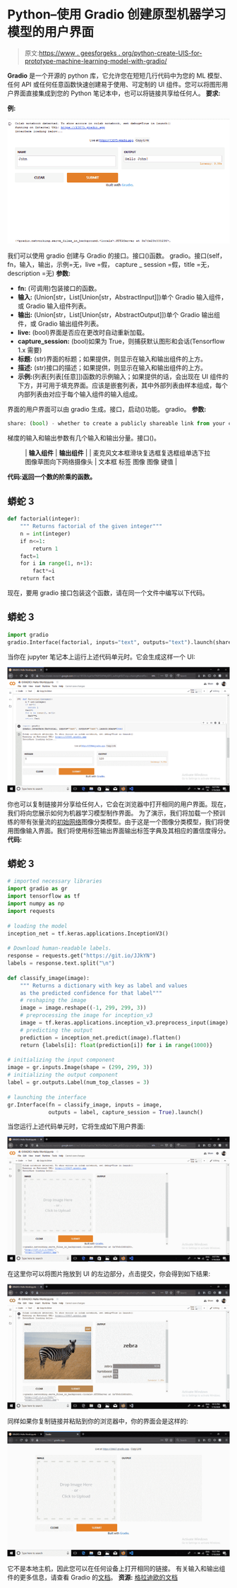# Python–使用 Gradio 创建原型机器学习模型的用户界面

> 原文:[https://www . geesforgeks . org/python-create-UIS-for-prototype-machine-learning-model-with-gradio/](https://www.geeksforgeeks.org/python-create-uis-for-prototyping-machine-learning-model-with-gradio/)

**Gradio** 是一个开源的 python 库，它允许您在短短几行代码中为您的 ML 模型、任何 API 或任何任意函数快速创建易于使用、可定制的 UI 组件。您可以将图形用户界面直接集成到您的 Python 笔记本中，也可以将链接共享给任何人。
**要求:**

**例:**

![](img/3999ba4beee8650bc7b49e6be39fb88f.png)

我们可以使用 gradio 创建与 Gradio 的接口。接口()函数。
gradio。接口(self，fn，输入，输出，示例=无，live =假，
capture _ session =假，title =无，description =无)
**参数:**

*   **fn:** (可调用)包装接口的函数。
*   **输入:** (Union[str，List[Union[str，AbstractInput]])单个 Gradio 输入组件，或 Gradio 输入组件列表。
*   **输出:** (Union[str，List[Union[str，AbstractOutput]])单个 Gradio 输出组件，或 Gradio 输出组件列表。
*   **live:** (bool)界面是否应在更改时自动重新加载。
*   **capture_session:** (bool)如果为 True，则捕获默认图形和会话(Tensorflow 1.x 需要)
*   **标题:** (str)界面的标题；如果提供，则显示在输入和输出组件的上方。
*   **描述:** (str)接口的描述；如果提供，则显示在输入和输出组件的上方。
*   **示例:**(列表[列表[任意]])函数的示例输入；如果提供的话，会出现在 UI 组件的下方，并可用于填充界面。应该是嵌套列表，其中外部列表由样本组成，每个内部列表由对应于每个输入组件的输入组成。

界面的用户界面可以由 gradio 生成。接口，启动()功能。
gradio。
**参数:**

```py
share: (bool) - whether to create a publicly shareable link from your computer for the interface.
```

梯度的输入和输出参数有几个输入和输出分量。接口()。

<figure class="table">

| **输入组件** | **输出组件** |
| 麦克风文本框滑块复选框复选框组单选下拉图像草图向下网络摄像头 | 文本框 标签 图像 图像 键值 |

</figure>

**代码:返回一个数的阶乘的函数。**

## 蟒蛇 3

```py
def factorial(integer):
    """ Returns factorial of the given integer"""
    n = int(integer)
    if n<=1:
        return 1
    fact=1
    for i in range(1, n+1):
        fact*=i
    return fact
```

现在，要用 gradio 接口包装这个函数，请在同一个文件中编写以下代码。

## 蟒蛇 3

```py
import gradio
gradio.Interface(factorial, inputs="text", outputs="text").launch(share=True)
```

当你在 jupyter 笔记本上运行上述代码单元时。它会生成这样一个 UI:

![](img/ede3fd3d3c9ea81ecbe282aa1fd28f0f.png)

你也可以复制链接并分享给任何人，它会在浏览器中打开相同的用户界面。现在，我们将向您展示如何为机器学习模型制作界面。
为了演示，我们将加载一个预训练的带有张量流的[初始网络](https://arxiv.org/abs/1409.4842)图像分类模型。由于这是一个图像分类模型，我们将使用图像输入界面。我们将使用标签输出界面输出标签字典及其相应的置信度得分。
**代码:**

## 蟒蛇 3

```py
# imported necessary libraries
import gradio as gr
import tensorflow as tf
import numpy as np
import requests

# loading the model
inception_net = tf.keras.applications.InceptionV3()

# Download human-readable labels.
response = requests.get("https://git.io/JJkYN")
labels = response.text.split("\n")

def classify_image(image):
    """ Returns a dictionary with key as label and values
    as the predicted confidence for that label"""
    # reshaping the image
    image = image.reshape((-1, 299, 299, 3))
    # preprocessing the image for inception_v3
    image = tf.keras.applications.inception_v3.preprocess_input(image)
    # predicting the output
    prediction = inception_net.predict(image).flatten()
    return {labels[i]: float(prediction[i]) for i in range(1000)}

# initializing the input component
image = gr.inputs.Image(shape = (299, 299, 3))
# initializing the output component
label = gr.outputs.Label(num_top_classes = 3)

# launching the interface
gr.Interface(fn = classify_image, inputs = image,
             outputs = label, capture_session = True).launch()
```

当您运行上述代码单元时，它将生成如下用户界面:

![](img/bfcec93c8be9d2522164a4a3d5810eaf.png)

在这里你可以将图片拖放到 UI 的左边部分，点击提交，你会得到如下结果:

![](img/48ae4a46c70f5125bab5d8120f96c2b9.png)

同样如果你复制链接并粘贴到你的浏览器中，你的界面会是这样的:

![](img/d8ac2ea1ba47b9ed54d4b430ec358b75.png)

它不是本地主机，因此您可以在任何设备上打开相同的链接。
有关输入和输出组件的更多信息，请查看 Gradio 的[文档](https://www.gradio.app/docs#interface)。
**资源:** [格拉迪欧的文档](https://www.gradio.app/docs#interface)